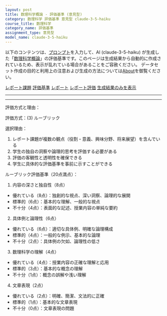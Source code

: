 ```yaml
---
layout: post
title: 数理科学概論 - 評価基準 (意見型)
category: 数理科学 評価基準 意見型 claude-3-5-haiku
course_title: 数理科学
category_name: 評価基準
assignment_type: 意見型
model_name: claude-3-5-haiku
---
```


以下のコンテンツは、[プロンプト](http://127.0.0.1:8000/generated/数理科学/claude-3-5-haiku/prompt_評価基準-意見型.md)を入力して、AI (claude-3-5-haiku) が生成した「[数理科学概論](/contents/数理科学/)」の評価基準です。このページは生成結果から自動的に作成されているため、表示が乱れている場合があることをご容赦ください。
データセット作成の目的と利用上の注意および生成の方法については[About](/About)を御覧ください。

[レポート課題](../レポート課題-意見型)
[評価基準](../評価基準-意見型)
[レポート](../レポート-意見型)
[レポート評価](../レポート評価-意見型)
[生成結果のみを表示](http://127.0.0.1:8000/generated/数理科学/claude-3-5-haiku/評価基準-意見型.md)
  

***
***
  
評価方式と理由：

評価方式：(3) ルーブリック

選択理由：
1. レポート課題が複数の観点（役割・意義、興味分野、将来展望）を含んでいる
2. 学生の独自の洞察や論理的思考を評価する必要がある
3. 評価の客観性と透明性を確保できる
4. 学生に具体的な評価基準を事前に示すことができる

ルーブリック評価基準（20点満点）：

1. 内容の深さと独自性（8点）
- 優れている（8点）：独創的な視点、深い洞察、論理的な展開
- 標準的（6点）：基本的な理解、一般的な視点
- 不十分（4点）：表面的な記述、授業内容の単純な要約

2. 具体例と論理性（6点）
- 優れている（6点）：適切な具体例、明確な論理構成
- 標準的（4点）：一般的な例示、基本的な論理
- 不十分（2点）：具体例の欠如、論理性の低さ

3. 数理科学の理解（4点）
- 優れている（4点）：授業内容の正確な理解と応用
- 標準的（3点）：基本的な概念の理解
- 不十分（1点）：概念の誤解や浅い理解

4. 文章表現（2点）
- 優れている（2点）：明確、簡潔、文法的に正確
- 標準的（1点）：基本的な文章表現
- 不十分（0点）：文章表現の問題
